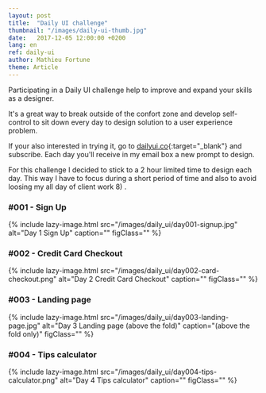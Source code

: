 ```yaml
---
layout: post
title:  "Daily UI challenge"
thumbnail: "/images/daily-ui-thumb.jpg"
date:   2017-12-05 12:00:00 +0200
lang: en
ref: daily-ui
author: Mathieu Fortune
theme: Article
---
```


Participating in a Daily UI challenge help to improve and expand your skills as a designer.

It's a great way to break outside of the confort zone and develop self-control to sit down every day to design solution to a user experience problem.

If your also interested in trying it, go to [dailyui.co](http://www.dailyui.co/ "Website to subscribe to the Daily UI challenge"){:target="_blank"} and subscribe. Each day you'll receive in my email box a new prompt to design.

For this challenge I decided to stick to a 2 hour limited time to design each day.
This way I have to focus during a short period of time and also to avoid loosing my all day of client work 8) .


### #001 - Sign Up

{% include lazy-image.html src="/images/daily_ui/day001-signup.jpg" alt="Day 1 Sign Up" caption="" figClass="" %}

### #002 - Credit Card Checkout

{% include lazy-image.html src="/images/daily_ui/day002-card-checkout.png" alt="Day 2 Credit Card Checkout" caption="" figClass="" %}

### #003 - Landing page

{% include lazy-image.html src="/images/daily_ui/day003-landing-page.jpg" alt="Day 3 Landing page (above the fold)" caption="(above the fold only)" figClass="" %}

### #004 - Tips calculator

{% include lazy-image.html src="/images/daily_ui/day004-tips-calculator.png" alt="Day 4 Tips calculator" caption="" figClass="" %}